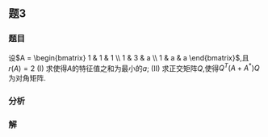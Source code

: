 ## 题3
### 题目
设$A = \begin{bmatrix} 1 & 1 & 1 \\ 1 & 3 & a \\ 1 & a & a \end{bmatrix}$,且$r(A) = 2$
(I) 求使得$A$的特征值之和为最小的$a$;
(II) 求正交矩阵$Q$,使得${Q}^{T}(A + {A}^{*})Q$为对角矩阵.
### 分析

### 解